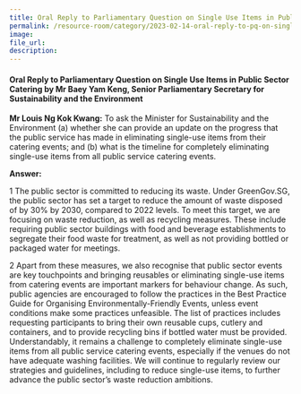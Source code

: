 ```yaml
---  
title: Oral Reply to Parliamentary Question on Single Use Items in Public Sector Catering by Mr Baey Yam Keng, Senior Parliamentary Secretary for Sustainability and the Environment
permalink: /resource-room/category/2023-02-14-oral-reply-to-pq-on-single-use-items-in-public-sector-catering
image:  
file_url:  
description:  
---  
```

#### Oral Reply to Parliamentary Question on Single Use Items in Public Sector Catering by Mr Baey Yam Keng, Senior Parliamentary Secretary for Sustainability and the Environment

**Mr Louis Ng Kok Kwang:** To ask the Minister for Sustainability and the Environment (a) whether she can provide an update on the progress that the public service has made in eliminating single-use items from their catering events; and (b) what is the timeline for completely eliminating single-use items from all public service catering events.

**Answer:**

1 The public sector is committed to reducing its waste. Under GreenGov.SG, the public sector has set a target to reduce the amount of waste disposed of by 30% by 2030, compared to 2022 levels. To meet this target, we are focusing on waste reduction, as well as recycling measures. These include requiring public sector buildings with food and beverage establishments to segregate their food waste for treatment, as well as not providing bottled or packaged water for meetings.

2 Apart from these measures, we also recognise that public sector events are key touchpoints and bringing reusables or eliminating single-use items from catering events are important markers for behaviour change. As such, public agencies are encouraged to follow the practices in the Best Practice Guide for Organising Environmentally-Friendly Events, unless event conditions make some practices unfeasible. The list of practices includes requesting participants to bring their own reusable cups, cutlery and containers, and to provide recycling bins if bottled water must be provided. Understandably, it remains a challenge to completely eliminate single-use items from all public service catering events, especially if the venues do not have adequate washing facilities. We will continue to regularly review our strategies and guidelines, including to reduce single-use items, to further advance the public sector’s waste reduction ambitions.

